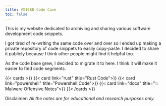 ```yaml
---
title: VX1988 Code Cave
toc: false
---
```


This is my website dedicated to archiving and sharing various software development code snippets.

I got tired of re-writing the same code over and over so I ended up making a private repository of code snippets to easily copy-paste. I decided to share it publicly because I think other people might find it helpful too.

As the code base grew, I decided to migrate it to here. I think it will make it easier to find code segments.

{{< cards >}}
  {{< card link="rust" title="Rust Code">}}
  {{< card link="powershell" title="Powershell Code">}}
  {{< card link="docs" title="💥 Malware Offensive Notes">}}
{{< /cards >}} 

Disclaimer: *All the notes are for educational and research purposes only.*
